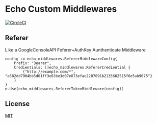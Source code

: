 # Echo Custom Middlewares

[![CircleCI](https://circleci.com/gh/kaikoo-tech/echo_middlewares/tree/master.svg?style=svg)](https://circleci.com/gh/kaikoo-tech/echo_middlewares/tree/master)

## Referer
Like a GoogleConsoleAPI Feferer+AuthKey Aunthenticate Middleware

```
config := echo_middlewares.RefererMiddlewareConfig{
	Prefix: "Bearer",
	Credientials: []echo_middlewares.RefererCrediential {
		{"http://example.com/*", "a582dd7904bb5d01ff3e63be3d07e873efac2207091b2135662515f6e5ab9075"}
	}
}
e.Use(echo_middlewares.RefererTokenMiddleware(config))
```

## License
[MIT](https://github.com/labstack/echo/blob/master/LICENSE)